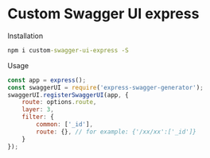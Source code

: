 # Custom Swagger UI express

Installation

```cmd
npm i custom-swagger-ui-express -S
```

Usage

```javascript
const app = express();
const swaggerUI = require('express-swagger-generator');
swaggerUI.registerSwaggerUI(app, {
    route: options.route,
    layer: 3,
    filter: {
        common: ['_id'],
        route: {}, // for example: {'/xx/xx':['_id']}
    }
});
```
